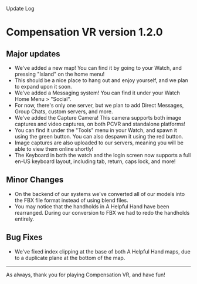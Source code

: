 Update Log
# Compensation VR version 1.2.0

## Major updates

* We've added a new map! You can find it by going to your Watch, and pressing "Island" on the home menu!
*    This should be a nice place to hang out and enjoy yourself, and we plan to expand upon it soon.
* We've added a Messaging system! You can find it under your Watch Home Menu > "Social".
*    For now, there's only one server, but we plan to add Direct Messages, Group Chats, custom servers, and more.
* We've added the Capture Camera! This camera supports both image captures and video captures, on both PCVR and standalone platforms!
*    You can find it under the "Tools" menu in your Watch, and spawn it using the green button. You can also despawn it using the red button.
*    Image captures are also uploaded to our servers, meaning you will be able to view them online shortly!
* The Keyboard in both the watch and the login screen now supports a full en-US keyboard layout, including tab, return, caps lock, and more!

## Minor Changes

* On the backend of our systems we've converted all of our models into the FBX file format instead of using blend files.
* You may notice that the handholds in A Helpful Hand have been rearranged. During our conversion to FBX we had to redo the handholds entirely.

## Bug Fixes

* We've fixed index clipping at the base of both A Helpful Hand maps, due to a duplicate plane at the bottom of the map.

----
  
As always, thank you for playing Compensation VR, and have fun!
